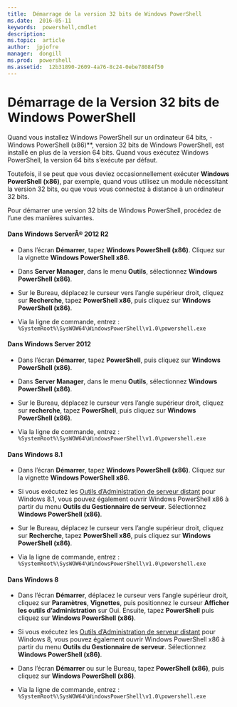 ```yaml
---
title:  Démarrage de la version 32 bits de Windows PowerShell
ms.date:  2016-05-11
keywords:  powershell,cmdlet
description:  
ms.topic:  article
author:  jpjofre
manager:  dongill
ms.prod:  powershell
ms.assetid:  12b31890-2609-4a76-8c24-0ebe78084f50
---
```


# Démarrage de la Version 32 bits de Windows PowerShell
Quand vous installez Windows PowerShell sur un ordinateur 64 bits, \-Windows PowerShell (x86)**, version 32 bits de Windows PowerShell, est installé en plus de la version 64 bits. Quand vous exécutez Windows PowerShell, la version 64 bits s’exécute par défaut.

Toutefois, il se peut que vous deviez occasionnellement exécuter **Windows PowerShell (x86)**, par exemple, quand vous utilisez un module nécessitant la version 32 bits, ou que vous vous connectez à distance à un ordinateur 32 bits.

Pour démarrer une version 32 bits de Windows PowerShell, procédez de l’une des manières suivantes.

#### Dans Windows ServerÂ® 2012 R2

-   Dans l’écran **Démarrer**, tapez **Windows PowerShell (x86)**. Cliquez sur la vignette **Windows PowerShell x86**.

-   Dans **Server Manager**, dans le menu **Outils**, sélectionnez **Windows PowerShell (x86)**.

-   Sur le Bureau, déplacez le curseur vers l’angle supérieur droit, cliquez sur **Recherche**, tapez **PowerShell x86**, puis cliquez sur **Windows PowerShell (x86)**.

-   Via la ligne de commande, entrez : `%SystemRoot%\SysWOW64\WindowsPowerShell\v1.0\powershell.exe`

#### Dans Windows Server 2012

-   Dans l’écran **Démarrer**, tapez **PowerShell**, puis cliquez sur **Windows PowerShell (x86)**.

-   Dans **Server Manager**, dans le menu **Outils**, sélectionnez **Windows PowerShell (x86)**.

-   Sur le Bureau, déplacez le curseur vers l’angle supérieur droit, cliquez sur **recherche**, tapez **PowerShell**, puis cliquez sur **Windows PowerShell (x86)**.

-   Via la ligne de commande, entrez : `%SystemRoot%\SysWOW64\WindowsPowerShell\v1.0\powershell.exe`

#### Dans Windows 8.1

-   Dans l’écran **Démarrer**, tapez **Windows PowerShell (x86)**. Cliquez sur la vignette **Windows PowerShell x86**.

-   Si vous exécutez les [Outils d’Administration de serveur distant](http://go.microsoft.com/fwlink/?LinkID=304145) pour Windows 8.1, vous pouvez également ouvrir Windows PowerShell x86 à partir du menu **Outils du Gestionnaire de serveur**. Sélectionnez **Windows PowerShell (x86)**.

-   Sur le Bureau, déplacez le curseur vers l’angle supérieur droit, cliquez sur **Recherche**, tapez **PowerShell x86**, puis cliquez sur **Windows PowerShell (x86)**.
   
-   Via la ligne de commande, entrez : `%SystemRoot%\SysWOW64\WindowsPowerShell\v1.0\powershell.exe`

#### Dans Windows 8

-   Dans l’écran **Démarrer**, déplacez le curseur vers l’angle supérieur droit, cliquez sur **Paramètres**, **Vignettes**, puis positionnez le curseur **Afficher les outils d’administration** sur Oui. Ensuite, tapez **PowerShell** puis cliquez sur **Windows PowerShell (x86)**.

-   Si vous exécutez les [Outils d’Administration de serveur distant](http://www.microsoft.com/download/details.aspx?id=28972) pour Windows 8, vous pouvez également ouvrir Windows PowerShell x86 à partir du menu **Outils du Gestionnaire de serveur**. Sélectionnez **Windows PowerShell (x86)**.

-   Dans l’écran **Démarrer** ou sur le Bureau, tapez **PowerShell (x86)**, puis cliquez sur **Windows PowerShell (x86)**.

-   Via la ligne de commande, entrez : `%SystemRoot%\SysWOW64\WindowsPowerShell\v1.0\powershell.exe`


<!--HONumber=Jun16_HO3-->


